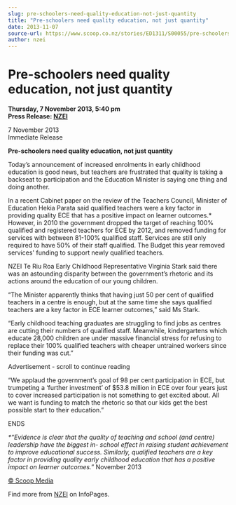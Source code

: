 ```yaml
---
slug: pre-schoolers-need-quality-education-not-just-quantity
title: "Pre-schoolers need quality education, not just quantity"
date: 2013-11-07
source-url: https://www.scoop.co.nz/stories/ED1311/S00055/pre-schoolers-need-quality-education-not-just-quantity.htm
author: nzei
---
```

Pre-schoolers need quality education, not just quantity
=======================================================

**Thursday, 7 November 2013, 5:40 pm**  
**Press Release: [NZEI](https://info.scoop.co.nz/NZEI)**

7 November 2013  
Immediate Release

**Pre-schoolers need quality education, not just quantity**

Today’s announcement of increased enrolments in early childhood education is good news, but teachers are frustrated that quality is taking a backseat to participation and the Education Minister is saying one thing and doing another.

In a recent Cabinet paper on the review of the Teachers Council, Minister of Education Hekia Parata said qualified teachers were a key factor in providing quality ECE that has a positive impact on learner outcomes.\*  
However, in 2010 the government dropped the target of reaching 100% qualified and registered teachers for ECE by 2012, and removed funding for services with between 81-100% qualified staff. Services are still only required to have 50% of their staff qualified. The Budget this year removed services' funding to support newly qualified teachers.

NZEI Te Riu Roa Early Childhood Representative Virginia Stark said there was an astounding disparity between the government’s rhetoric and its actions around the education of our young children.

“The Minister apparently thinks that having just 50 per cent of qualified teachers in a centre is enough, but at the same time she says qualified teachers are a key factor in ECE learner outcomes,” said Ms Stark.

“Early childhood teaching graduates are struggling to find jobs as centres are cutting their numbers of qualified staff. Meanwhile, kindergartens which educate 28,000 children are under massive financial stress for refusing to replace their 100% qualified teachers with cheaper untrained workers since their funding was cut.”

Advertisement - scroll to continue reading





“We applaud the government’s goal of 98 per cent participation in ECE, but trumpeting a ‘further investment’ of $53.8 million in ECE over four years just to cover increased participation is not something to get excited about. All we want is funding to match the rhetoric so that our kids get the best possible start to their education.”

ENDS

_\*“Evidence is clear that the quality of teaching and school (and centre) leadership have the biggest in- school effect in raising student achievement to improve educational success. Similarly, qualified teachers are a key factor in providing quality early childhood education that has a positive impact on learner outcomes.”_ November 2013  

[© Scoop Media](http://www.scoop.co.nz/about/terms.html)

Find more from [NZEI](https://info.scoop.co.nz/NZEI) on InfoPages.